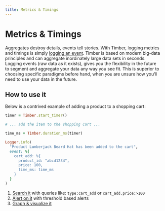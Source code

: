 ```yaml
---
title: Metrics & Timings
---
```

# Metrics & Timings

Aggregates destroy details, events tell stories. With Timber, logging metrics and timings is simply [logging an event](/languages/elixir/usage/custom-events). Timber is based on modern big-data principles and can aggregate inordinately large data sets in seconds. Logging events (raw data as it exists), gives you the flexibility in the future to segment and aggregate your data any way you see fit. This is superior to choosing specific paradigms before hand, when you are unsure how you'll need to use your data in the future.


## How to use it

Below is a contrived example of adding a product to a shopping cart:

```ruby
timer = Timber.start_timer()

# ... add the item to the shopping cart ...

time_ms = Timber.duration_ms(timer)

Logger.info(
  "Product Lumberjack Beard Hat has been added to the cart",
  event: %{
    cart_add: %{
      product_id: "abcd1234",
      price: 100,
      time_ms: time_ms
    }
  }
)
```

1. [Search it](/app/console/searching) with queries like: `type:cart_add` or `cart_add.price:>100`
2. [Alert on it](/app/alerts) with threshold based alerts
3. [Graph & visualize it](/app/graphs)
